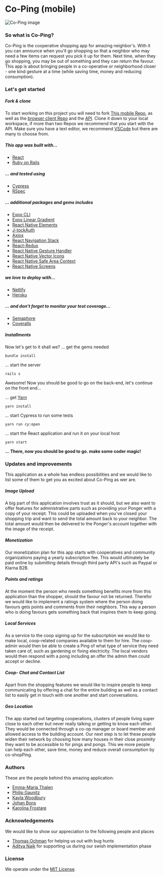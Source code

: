 # Co-Ping (mobile) 

![Co-Ping image](assets/images/copingWide.png)

### So what is Co-Ping?

Co-Ping is the cooperative shopping app for amazing neighbor's. With it you can announce when you'll go shopping so that a neighbor who may need a few items can request you pick it up for them. Next time, when they go shopping, you may be out of something and they can return the favour. This app is about bringing people in a co-operative or neighborhood closer - one kind gesture at a time (while saving time, money and reducing consumption).

### Let's get started

##### Fork & clone
To start working on this project you will need to fork [This mobile Repo](https://github.com/CraftAcademy/co_ping_mobile), as well as the [browser client Repo](https://github.com/CraftAcademy/co_ping_client) and the [API](https://github.com/CraftAcademy/co_ping_api). Clone it down to your local workspace, if more than two Repos we recommend that you start with the API. Make sure you have a text editor, we recommend [VSCode](https://code.visualstudio.com/) but there are many to choose from.

##### This app was built with...

* [React](https://reactjs.org/)
* [Ruby on Rails](https://rubyonrails.org/)

##### ... and tested using

* [Cypress](https://www.cypress.io/)
* [RSpec](https://rspec.info/)

##### ... additional packages and gems includes
* [Expo CLI](https://docs.expo.io/versions/latest/workflow/expo-cli/)
* [Expo Linear Gradient](https://docs.expo.io/versions/latest/sdk/linear-gradient/)
* [React Native Elements](https://react-native-elements.github.io/react-native-elements/)
* [J-tockAuth](https://www.npmjs.com/package/j-tockauth)
* [Axios](https://www.npmjs.com/package/axios)
* [React Navigation Stack](https://reactnavigation.org/docs/stack-navigator/)
* [React-Redux](https://react-redux.js.org/)
* [React Native Gesture Handler](https://software-mansion.github.io/react-native-gesture-handler/docs/getting-started.html)
* [React Native Vector Icons](https://github.com/oblador/react-native-vector-icons)
* [React Native Safe Area Context](https://www.npmjs.com/package/react-native-safe-area-context)
* [React Native Screens](https://reactnative.dev/docs/navigation)

##### we love to deploy with...

* [Netlify](https://www.netlify.com/)
* [Heroku](https://www.heroku.com/)

##### ... and don't forget to monitor your test coverage...

* [Semaphore](https://semaphoreci.com/)
* [Coveralls](https://coveralls.io/)


##### Installments
Now let's get to it shall we?
... get the gems needed

```
bundle install
```
... start the server
```
rails s
```
Awesome! Now you should be good to go on the back-end, let's continue on the front end...

... get [Yarn](https://yarnpkg.com/)
```
yarn install
```
... start Cypress to run some tests
```
yarn run cy:open
```
... start the React application and run it on your local host
```
yarn start
```
**... There, now you should be good to go. make some coder magic!**

### Updates and improvements
This application as a whole has endless possibilities and we would like to list some of them to get you as excited about Co-Ping as wer are.

##### Image Upload
A big part of this application involves trust as it should, but we also want to offer features for administrative parts such as providing your Ponger with a copy of your receipt. This could be uploaded when you've closed your shopping trip and want to send the total amount back to your neighbor. The total amount would then be delivered to the Ponger's account together with the image of the receipt.

##### Monetization
Our monetization plan for this app starts with cooperatives and community organizations paying a yearly subscription fee. This would ultimately be paid online by submitting details through third party API's such as Paypal or Klarna B2B.

##### Points and ratings
At the moment the person who needs something benefits more from this application than the shopper, should the favour not be returned. Therefor we would like to implement a ratings system where the person doing favours gets points and comments from their neighbors. This way a person who is doing favours gets something back that inspires them to keep going.

##### Local Services
As a service to the coop signing up for the subscription we would like to make local, coop-related companies available to them for hire. The coop-admin would then be able to create a Ping of what type of service they need taken care of, such as gardening or fixing electricity. The local vendors would then respond with a pong including an offer the admin then could accept or decline.

##### Coop- Chat and Contact List
Apart from the shopping features we would like to inspire people to keep communicating by offering a chat for the entire building as well as a contact list to easily get in touch with one another and start conversations.

##### Geo Location
The app started out targeting cooperations, clusters of people living super close to each other but never really talking or getting to know each other. They would be connected through a co-op manager or board member and allowed access to the building account. Our next step is to let these people widen their network by choosing how many houses in their close proximity they want to be accessible to for pings and pongs. This we more people can help each other, save time, money and reduce overall consumption by co-shopPing.

### Authors
These are the people behind this amazing application:
* [Emma-Maria Thalen](https://github.com/emtalen)
* [Philip Gaunitz](https://github.com/pgaunitz)
* [Kayla Woodbury](https://github.com/kaylawoodbury)
* [Johan Bons](https://github.com/johanbounce)
* [Karolina Frostare](https://github.com/kaylawoodbury)

### Acknowledgements
We would like to show our appreciation to the following people and places
* [Thomas Ochman](https://github.com/tochman) for helping us out with bug hunts
* [Aditya Naik](https://github.com/kianaditya) for supporting us during our swish implementation phase

### License
We operate under the [MIT License](https://en.wikipedia.org/wiki/MIT_License).